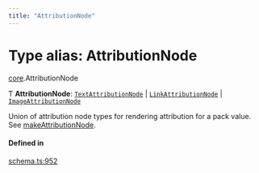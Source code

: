 ```yaml
---
title: "AttributionNode"
---
```

# Type alias: AttributionNode

[core](../modules/core.md).AttributionNode

Ƭ **AttributionNode**: [`TextAttributionNode`](../interfaces/core.TextAttributionNode.md) \| [`LinkAttributionNode`](../interfaces/core.LinkAttributionNode.md) \| [`ImageAttributionNode`](../interfaces/core.ImageAttributionNode.md)

Union of attribution node types for rendering attribution for a pack value. See [makeAttributionNode](../functions/core.makeAttributionNode.md).

#### Defined in

[schema.ts:952](https://github.com/coda/packs-sdk/blob/main/schema.ts#L952)
